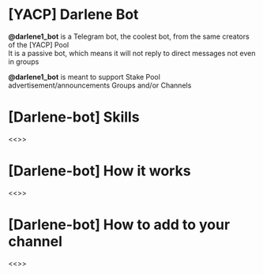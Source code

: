# [YACP] Darlene Bot

**@darlene1_bot** is a Telegram bot, the coolest bot, from the same creators of the [YACP] Pool  
It is a passive bot, which means it will not reply to direct messages not even in groups  

**@darlene1_bot** is meant to support Stake Pool advertisement/announcements Groups and/or Channels

# [Darlene-bot] Skills


<<<Editting in progress>>>

# [Darlene-bot] How it works

<<<Editting in progress>>>

# [Darlene-bot] How to add to your channel

<<<Editting in progress>>>
